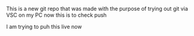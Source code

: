 This is a new git repo that was made with the purpose of trying out git via VSC on my PC
now this is to check push



I am trying to puh this live now